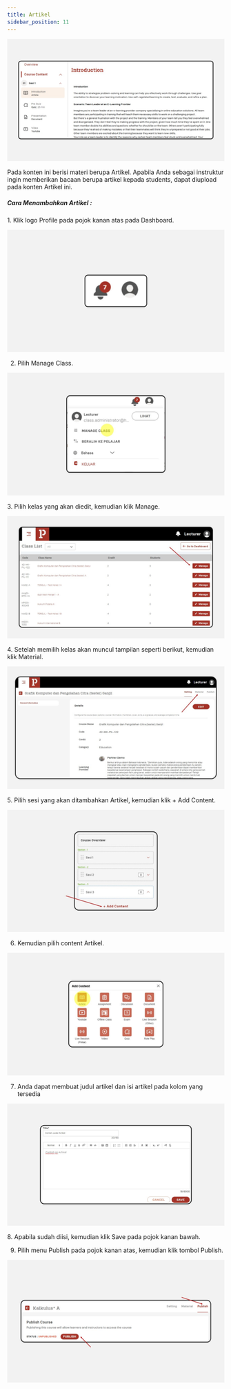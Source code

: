 ```yaml
---
title: Artikel
sidebar_position: 11
---
```

![](/img/degree-lecture-article.jpg)

Pada konten ini berisi materi berupa Artikel. Apabila Anda sebagai instruktur ingin memberikan bacaan berupa artikel kepada students, dapat diupload pada konten Artikel ini.

##### **Cara Menambahkan Artikel :**

1. Klik logo Profile pada pojok kanan atas pada Dashboard.

![](/img/articlee-1.jpg)

2. Pilih Manage Class.

![](/img/articlee-2.jpg)

3. Pilih kelas yang akan diedit, kemudian klik Manage.

![](/img/articlee-3.jpg)

4. Setelah memilih kelas akan muncul tampilan seperti berikut, kemudian klik Material.

![](/img/articlee-4.jpg)

5. Pilih sesi yang akan ditambahkan Artikel, kemudian klik + Add Content.

![](/img/articlee-5.jpg)

6. Kemudian pilih content Artikel.

![](/img/articlee-6.jpg)

7. Anda dapat membuat judul artikel dan isi artikel pada kolom yang tersedia

![](/img/articlee-7.jpg)

8. Apabila sudah diisi, kemudian klik Save pada pojok kanan bawah.

9. Pilih menu Publish pada pojok kanan atas, kemudian klik tombol Publish.

![](/img/degree-lecture-publish.jpg)
